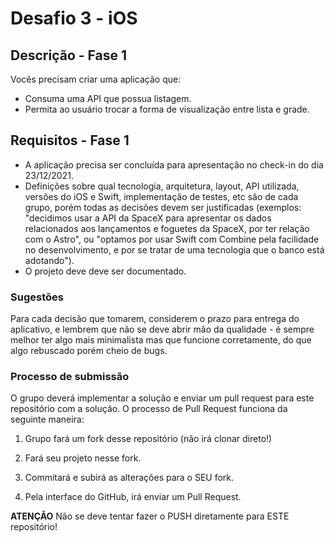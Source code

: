 # Desafio 3 - iOS

## Descrição - Fase 1

Vocês precisam criar uma aplicação que:
- Consuma uma API que possua listagem.
- Permita ao usuário trocar a forma de visualização entre lista e grade.

## Requisitos - Fase 1

- A aplicação precisa ser concluída para apresentação no check-in do dia 23/12/2021.
- Definições sobre qual tecnologia, arquitetura, layout, API utilizada, versões do iOS e Swift, implementação de testes, etc são de cada grupo, porém todas as decisões devem ser justificadas (exemplos: "decidimos usar a API da SpaceX para apresentar os dados relacionados aos lançamentos e foguetes da SpaceX, por ter relação com o Astro", ou "optamos por usar Swift com Combine pela facilidade no desenvolvimento, e por se tratar de uma tecnologia que o banco está adotando").
- O projeto deve deve ser documentado.

### Sugestões

Para cada decisão que tomarem, considerem o prazo para entrega do aplicativo, e lembrem que não se deve abrir mão da qualidade - é sempre melhor ter algo mais minimalista mas que funcione corretamente, do que algo rebuscado porém cheio de bugs.

### Processo de submissão

O grupo deverá implementar a solução e enviar um pull request para este repositório com a solução.
O processo de Pull Request funciona da seguinte maneira:
1. Grupo fará um fork desse repositório (não irá clonar direto!)

2. Fará seu projeto nesse fork.

3. Commitará e subirá as alterações para o SEU fork.

4. Pela interface do GitHub, irá enviar um Pull Request.

**ATENÇÃO** Não se deve tentar fazer o PUSH diretamente para ESTE repositório!
